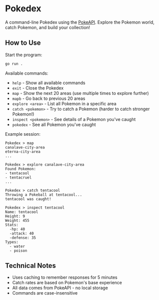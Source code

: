 # Pokedex

A command-line Pokedex using the [PokeAPI](https://pokeapi.co/). Explore the Pokemon world, catch Pokemon, and build your collection!

## How to Use

Start the program:
```bash
go run .
```

Available commands:
- `help` - Show all available commands
- `exit` - Close the Pokedex
- `map` - Show the next 20 areas (use multiple times to explore further)
- `mapb` - Go back to previous 20 areas
- `explore <area>` - List all Pokemon in a specific area
- `catch <pokemon>` - Try to catch a Pokemon (harder to catch stronger Pokemon!)
- `inspect <pokemon>` - See details of a Pokemon you've caught
- `pokedex` - See all Pokemon you've caught

Example session:
```
Pokedex > map
canalave-city-area
eterna-city-area
...

Pokedex > explore canalave-city-area
Found Pokemon:
- tentacool
- tentacruel
...

Pokedex > catch tentacool
Throwing a Pokeball at tentacool...
tentacool was caught!

Pokedex > inspect tentacool
Name: tentacool
Height: 9
Weight: 455
Stats:
  -hp: 40
  -attack: 40
  -defense: 35
Types:
  - water
  - poison
```

## Technical Notes

- Uses caching to remember responses for 5 minutes
- Catch rates are based on Pokemon's base experience
- All data comes from PokeAPI - no local storage
- Commands are case-insensitive
